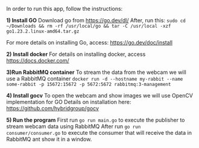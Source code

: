 In order to run this app, follow the instructions:

**1) Install GO**
Download go from https://go.dev/dl/
After, run this:
```sudo cd ~/Downloads && rm -rf /usr/local/go && tar -C /usr/local -xzf go1.23.2.linux-amd64.tar.gz```

For more details on installing Go, access: https://go.dev/doc/install

**2) Install docker**
For details on installing docker, access https://docs.docker.com/

**3)Run RabbitMQ container**
To stream the data from the webcam we will use a RabbitMQ container
```docker run -d --hostname my-rabbit --name some-rabbit -p 15672:15672 -p 5672:5672 rabbitmq:3-management```

**4) Install gocv**
To open the webcam and show images we will use OpenCV implementation for GO
Details on installation here: https://github.com/hybridgroup/gocv

**5) Run the program**
First run ```go run main.go``` to execute the publisher to stream webcam data using RabbitMQ
After run ```go run consumer/consumer.go``` to execute the consumer that will receive the data in RabbitMQ ant show it in a window.

